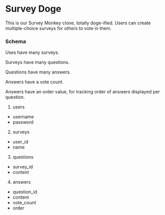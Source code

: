 Survey Doge
============

This is our Survey Monkey clone, totally doge-ified. Users can create multiple-choice surveys for others to vote in them.


### Schema

Uses have many surveys.

Surveys have many questions.

Questions have many answers.

Answers have a vote count.

Answers have an order value, for tracking order of answers displayed per question.

1. users
+ username
+ password

2. surveys
+ user_id
+ name

3. questions
+ survey_id
+ content

4. answers
+ question_id
+ content
+ vote_count
+ order 
